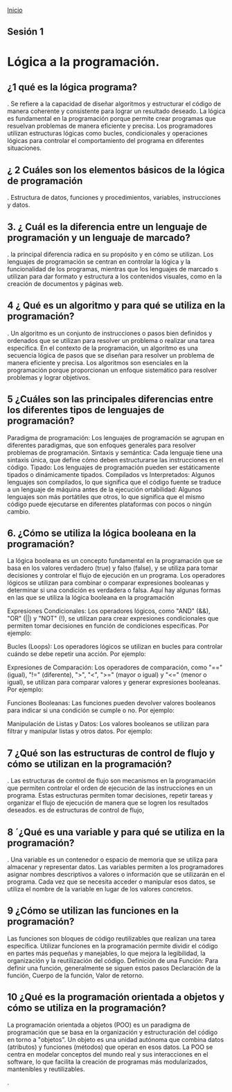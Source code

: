 <!-- No borrar o modificar -->
[Inicio](./index.md)

## Sesión 1 


<!-- Su documentación aquí -->
# Lógica a la programación.

 ## ¿1 qué es la lógica programa? 
. Se refiere a la capacidad de diseñar algoritmos y estructurar el código de manera coherente y consistente para lograr un resultado deseado. La lógica es fundamental en la programación porque permite crear programas que resuelvan problemas de manera eficiente y precisa. Los programadores utilizan estructuras lógicas como bucles, condicionales y operaciones lógicas para controlar el comportamiento del programa en diferentes situaciones.

 ## ¿ 2 Cuáles son los elementos básicos de la lógica de programación
. Estructura de datos, funciones y procedimientos, variables, instrucciones y datos.
 ## 3. ¿ Cuál es la diferencia entre un lenguaje de programación y un lenguaje de marcado?
.  la principal diferencia radica en su propósito y en cómo se utilizan. Los lenguajes de programación se centran en controlar la lógica y la funcionalidad de los programas, mientras que los lenguajes de marcado s utilizan para dar formato y estructura a los contenidos visuales, como en la creación de documentos y páginas web.

## 4 ¿ Qué es un algoritmo y para qué se utiliza en la programación?
. Un algoritmo es un conjunto de instrucciones o pasos bien definidos y ordenados que se utilizan para resolver un problema o realizar una tarea específica. En el contexto de la programación, un algoritmo es una secuencia lógica de pasos que se diseñan para resolver un problema de manera eficiente y precisa.
Los algoritmos son esenciales en la programación porque proporcionan un enfoque sistemático para resolver problemas y lograr objetivos.


  ## 5 ¿Cuáles son las principales diferencias entre los diferentes tipos de lenguajes de programación?
Paradigma de programación: Los lenguajes de programación se agrupan en diferentes paradigmas, que son enfoques generales para resolver problemas de programación.
Sintaxis y semántica: Cada lenguaje tiene una sintaxis única, que define cómo deben estructurarse las instrucciones en el código.
Tipado: Los lenguajes de programación pueden ser estáticamente tipados o dinámicamente tipados.
Compilados vs Interpretados: Algunos lenguajes son compilados, lo que significa que el código fuente se traduce a un lenguaje de máquina antes de la ejecución
ortabilidad: Algunos lenguajes son más portátiles que otros, lo que significa que el mismo código puede ejecutarse en diferentes plataformas con pocos o ningún cambio.

## 6. ¿Cómo se utiliza la lógica booleana en la programación?

La lógica booleana es un concepto fundamental en la programación que se basa en los valores verdadero (true) y falso (false), y se utiliza para tomar decisiones y controlar el flujo de ejecución en un programa. Los operadores lógicos se utilizan para combinar o comparar expresiones booleanas y determinar si una condición es verdadera o falsa. Aquí hay algunas formas en las que se utiliza la lógica booleana en la programación

Expresiones Condicionales: Los operadores lógicos, como "AND" (&&), "OR" (||) y "NOT" (!), se utilizan para crear expresiones condicionales que permiten tomar decisiones en función de condiciones específicas. Por ejemplo:


Bucles (Loops): Los operadores lógicos se utilizan en bucles para controlar cuándo se debe repetir una acción. Por ejemplo:


Expresiones de Comparación: Los operadores de comparación, como "==" (igual), "!=" (diferente), ">", "<", ">=" (mayor o igual) y "<=" (menor o igual), se utilizan para comparar valores y generar expresiones booleanas. Por ejemplo:


Funciones Booleanas: Las funciones pueden devolver valores booleanos para indicar si una condición se cumple o no. Por ejemplo:


Manipulación de Listas y Datos: Los valores booleanos se utilizan para filtrar y manipular listas y otros datos. Por ejemplo:



## 7 ¿Qué son las estructuras de control de flujo y cómo se utilizan en la programación?

. Las estructuras de control de flujo son mecanismos en la programación que permiten controlar el orden de ejecución de las instrucciones en un programa. Estas estructuras permiten tomar decisiones, repetir tareas y organizar el flujo de ejecución de manera que se logren los resultados deseados. es de estructuras de control de flujo,
 

## 8 ´¿Qué es una variable y para qué se utiliza en la programación?
. Una variable es un contenedor o espacio de memoria que se utiliza para almacenar y representar datos. Las variables permiten a los programadores asignar nombres descriptivos a valores o información que se utilizarán en el programa. Cada vez que se necesita acceder o manipular esos datos, se utiliza el nombre de la variable en lugar de los valores concretos.


## 9 ¿Cómo se utilizan las funciones en la programación?
Las funciones son bloques de código reutilizables que realizan una tarea específica. Utilizar funciones en la programación permite dividir el código en partes más pequeñas y manejables, lo que mejora la legibilidad, la organización y la reutilización del código.
Definición de una Función:
Para definir una función, generalmente se siguen estos pasos
Declaración de la función, Cuerpo de la función, Valor de retorno. 

## 10 ¿Qué es la programación orientada a objetos y cómo se utiliza en la programación?

La programación orientada a objetos (POO) es un paradigma de programación que se basa en la organización y estructuración del código en torno a "objetos". Un objeto es una unidad autónoma que combina datos (atributos) y funciones (métodos) que operan en esos datos. La POO se centra en modelar conceptos del mundo real y sus interacciones en el software, lo que facilita la creación de programas más modularizados, mantenibles y reutilizables.
 

.















